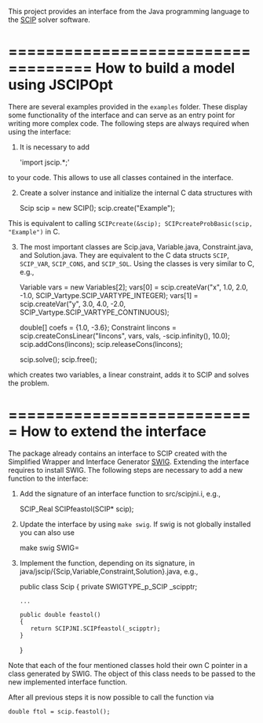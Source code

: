  This project provides an interface from the Java programming language to the [SCIP](http://scip.zib.de) solver software.

===================================
How to build a model using JSCIPOpt
===================================

There are several examples provided in the `examples` folder. These display some functionality of the interface and can
serve as an entry point for writing more complex code. The following steps are always required when using the interface:

1) It is necessary to add

    'import jscip.*;'

to your code. This allows to use all classes contained in the interface.

2) Create a solver instance and initialize the internal C data structures with

    Scip scip = new SCIP();
    scip.create("Example");

This is equivalent to calling `SCIPcreate(&scip); SCIPcreateProbBasic(scip, "Example")` in C.

3) The most important classes are Scip.java, Variable.java, Constraint.java, and Solution.java. They are equivalent to
the C data structs `SCIP`, `SCIP_VAR`, `SCIP_CONS`, and `SCIP_SOL`. Using the classes is very similar to C, e.g.,

    Variable vars = new Variables[2];
    vars[0] = scip.createVar("x", 1.0, 2.0, -1.0, SCIP_Vartype.SCIP_VARTYPE_INTEGER);
    vars[1] = scip.createVar("y", 3.0, 4.0, -2.0, SCIP_Vartype.SCIP_VARTYPE_CONTINUOUS);

    double[] coefs = {1.0, -3.6};
    Constraint lincons = scip.createConsLinear("lincons", vars, vals, -scip.infinity(), 10.0);
    scip.addCons(lincons);
    scip.releaseCons(lincons);

    scip.solve();
    scip.free();

which creates two variables, a linear constraint, adds it to SCIP and solves the problem.

===========================
How to extend the interface
===========================

The package already contains an interface to SCIP created with the Simplified Wrapper and Interface Generator
[SWIG](http://www.swig.org/). Extending the interface requires to install SWIG. The following steps are necessary to add a new
function to the interface:

1) Add the signature of an interface function to src/scipjni.i, e.g.,

    SCIP_Real SCIPfeastol(SCIP* scip);

2) Update the interface by using `make swig`. If swig is not globally installed you can also use 

    make swig SWIG=<path to swig>

3) Implement the function, depending on its signature, in java/jscip/{Scip,Variable,Constraint,Solution}.java, e.g.,

    public class Scip
    {
       private SWIGTYPE_p_SCIP _scipptr;

       ...

       public double feastol()
       {
          return SCIPJNI.SCIPfeastol(_scipptr);
       }
    }

Note that each of the four mentioned classes hold their own C pointer in a class generated by SWIG. The object of this
class needs to be passed to the new implemented interface function.


After all previous steps it is now possible to call the function via

    double ftol = scip.feastol();

